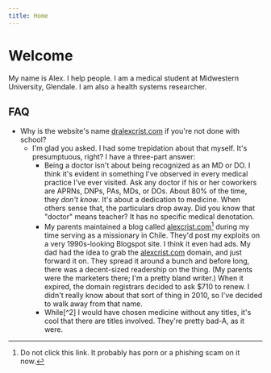 ```yaml
---
title: Home
---
```


# Welcome
My name is Alex. I help people. I am a medical student at Midwestern University, Glendale. I am also a health systems researcher.

## FAQ
- Why is the website's name [dralexcrist.com](dralexcrist.com) if you're not done with school?
	- I'm glad you asked. I had some trepidation about that myself. It's presumptuous, right? I have a three-part answer:
		- Being a doctor isn't about being recognized as an MD or DO. I think it's evident in something I've observed in every medical practice I've ever visited. Ask any doctor if his or her coworkers are APRNs, DNPs, PAs, MDs, or DOs. About 80% of the time, they *don't know*. It's about a dedication to medicine. When others sense that, the particulars drop away. Did you know that "doctor" means teacher? It has no specific medical denotation.
		- My parents maintained a blog called [alexcrist.com](alexcrist.com)[^1] during my time serving as a missionary in Chile. They'd post my exploits on a very 1990s-looking Blogspot site. I think it even had ads. My dad had the idea to grab the [alexcrist.com](alexcrist.com) domain, and just forward it on. They spread it around a bunch and before long, there was a decent-sized readership on the thing. (My parents were the marketers there; I'm a pretty bland writer.) When it expired, the domain registrars decided to ask \$710 to renew. I didn't really know about that sort of thing in 2010, so I've decided to walk away from that name.
		- While[^2] I would have chosen medicine without any titles, it's cool that there are titles involved. They're pretty bad-A, as it were.

[^1]: Do not click this link. It probably has porn or a phishing scam on it now.
